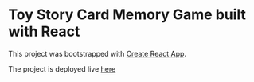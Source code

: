 #  Toy Story Card Memory Game built with React

This project was bootstrapped with [Create React App](https://github.com/facebook/create-react-app).

The project is deployed live [here](https://danmenjivar.github.io/memory-game/)
